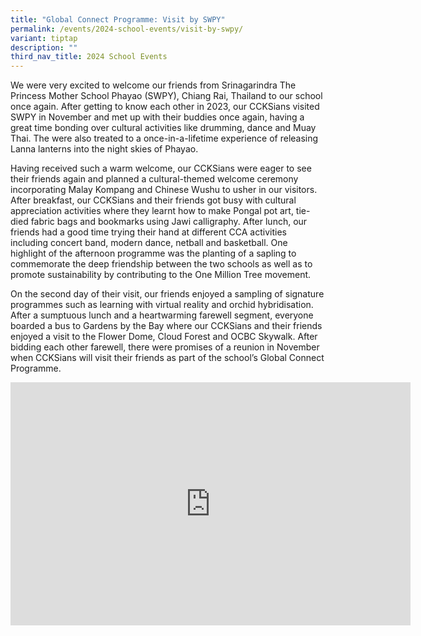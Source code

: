 ```yaml
---
title: "Global Connect Programme: Visit by SWPY"
permalink: /events/2024-school-events/visit-by-swpy/
variant: tiptap
description: ""
third_nav_title: 2024 School Events
---
```

<p></p>
<p></p>
<p>We were very excited to welcome our friends from Srinagarindra The Princess
Mother School Phayao (SWPY), Chiang Rai, Thailand to our school once again.
After getting to know each other in 2023, our CCKSians visited SWPY in
November and met up with their buddies once again, having a great time
bonding over cultural activities like drumming, dance and Muay Thai. The
were also treated to a once-in-a-lifetime experience of releasing Lanna
lanterns into the night skies of Phayao.</p>
<p>Having received such a warm welcome, our CCKSians were eager to see their
friends again and planned a cultural-themed welcome ceremony incorporating
Malay Kompang and Chinese Wushu to usher in our visitors. After breakfast,
our CCKSians and their friends got busy with cultural appreciation activities
where they learnt how to make Pongal pot art, tie-died fabric bags and
bookmarks using Jawi calligraphy. After lunch, our friends had a good time
trying their hand at different CCA activities including concert band, modern
dance, netball and basketball. One highlight of the afternoon programme
was the planting of a sapling to commemorate the deep friendship between
the two schools as well as to promote sustainability by contributing to
the One Million Tree movement.</p>
<p>On the second day of their visit, our friends enjoyed a sampling of signature
programmes such as learning with virtual reality and orchid hybridisation.
After a sumptuous lunch and a heartwarming farewell segment, everyone boarded
a bus to Gardens by the Bay where our CCKSians and their friends enjoyed
a visit to the Flower Dome, Cloud Forest and OCBC Skywalk. After bidding
each other farewell, there were promises of a reunion in November when
CCKSians will visit their friends as part of the school’s Global Connect
Programme.</p>
<p></p>
<p></p>
<p></p>
<p></p>
<p></p>
<p></p>
<p></p>
<div class="iframe-wrapper">
<iframe height="389" width="640" allowfullscreen="true" frameborder="0" src="https://docs.google.com/presentation/d/e/2PACX-1vSSgAcIoCIlr20TIKAo34hEpzu-yTKH4yHoriYmaCS2SDmyRRuFfqHV1gogKxZpPA/embed?start=true&amp;loop=true&amp;delayms=3000"></iframe>
</div>
<p></p>